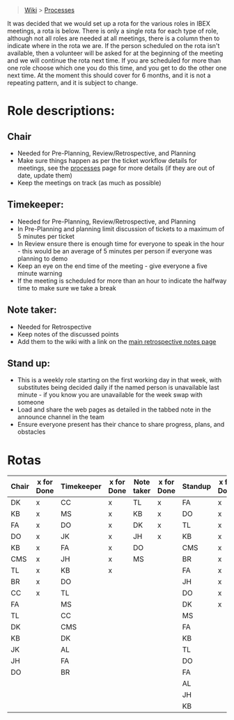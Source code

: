 > [Wiki](Home) > [Processes](Processes)

It was decided that we would set up a rota for the various roles in IBEX meetings, a rota is below. There is only a single rota for each type of role, although not all roles are needed at all meetings, there is a column then to indicate where in the rota we are. If the person scheduled on the rota isn't available, then a volunteer will be asked for at the beginning of the meeting and we will continue the rota next time. If you are scheduled for more than one role choose which one you do this time, and you get to do the other one next time. At the moment this should cover for 6 months, and it is not a repeating pattern, and it is subject to change.

# Role descriptions:
## Chair 
* Needed for Pre-Planning, Review/Retrospective, and Planning
* Make sure things happen as per the ticket workflow details for meetings, see the [processes](Processes) page for more details (if they are out of date, update them)
* Keep the meetings on track (as much as possible)

## Timekeeper:
* Needed for Pre-Planning, Review/Retrospective, and Planning
* In Pre-Planning and planning limit discussion of tickets to a maximum of 5 minutes per ticket
* In Review ensure there is enough time for everyone to speak in the hour - this would be an average of 5 minutes per person if everyone was planning to demo
* Keep an eye on the end time of the meeting - give everyone a five minute warning
* If the meeting is scheduled for more than an hour to indicate the halfway time to make sure we take a break

## Note taker:
* Needed for Retrospective
* Keep notes of the discussed points
* Add them to the wiki with a link on the [main retrospective notes page](Retrospective-Notes)

## Stand up:
* This is a weekly role starting on the first working day in that week, with substitutes being decided daily if the named person is unavailable last minute - if you know you are unavailable for the week swap with someone
* Load and share the web pages as detailed in the tabbed note in the announce channel in the team
* Ensure everyone present has their chance to share progress, plans, and obstacles

# Rotas

| Chair | x for Done | Timekeeper | x for Done | Note taker | x for Done |Standup | x for Done |
| --- | --- | --- | --- | --- | --- |--- | --- |
| DK | x | CC | x | TL | x |FA | x |
| KB | x | MS | x | KB | x |DO | x |
| FA | x | DO | x | DK | x |TL | x |
| DO | x  | JK | x | JH | x  |KB | x |
| KB | x | FA | x | DO |  |CMS | x |
| CMS | x | JH | x | MS |  |BR | x |
| TL | x | KB | x  |  |  |FA | x |
| BR | x | DO |  |  |  |JH | x |
| CC | x  | TL |  |  |  |DO | x |
| FA |  | MS |  |  |  |DK | x |
| TL |  | CC |  |  |  |MS |  |
| DK |  | CMS |  |  |  |FA |  |
| KB |  | DK |  |  |  |KB |  |
| JK |  | AL |  |  |  |TL |  |
| JH |  | FA |  |  |  |DO |  |
| DO |  | BR |  |  |  |FA |  |
|  |  |  |  |  |  |AL |  |
|  |  |  |  |  |  |JH |  |
|  |  |  |  |  |  |KB |  |
